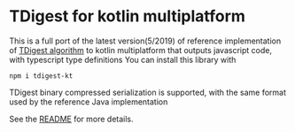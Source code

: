 # TDigest for kotlin multiplatform

This is a full port of the latest version(5/2019) of reference implementation of [TDigest algorithm](https://github.com/tdunning/t-digest) to kotlin multiplatform 
that outputs javascript code, with typescript type definitions
You can install this library  with
```commandline
npm i tdigest-kt
```
TDigest binary compressed serialization is supported, with the same format used by the reference Java implementation
 
See the [README](https://github.com/beyondeye/tdigest_kotlin_multiplatform/blob/master/README.md) for more details.
